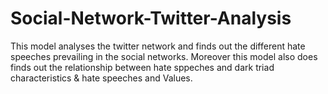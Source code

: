 # Social-Network-Twitter-Analysis
This model analyses the twitter network and finds out the different hate speeches prevailing in the social networks. Moreover this model also does finds out the relationship between hate sppeches and dark triad characteristics & hate speeches and Values.

